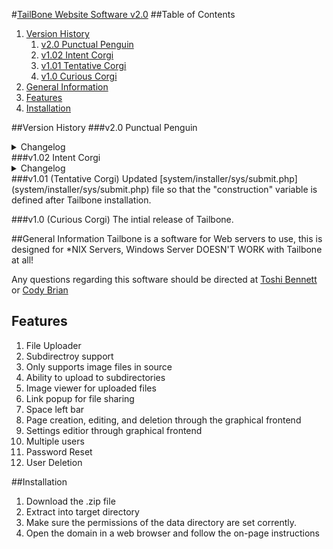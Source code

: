 #[TailBone Website Software v2.0](https://tailbone.gardenwolf.com/ "Tailbone's Official Website")
##Table of Contents
1. [Version History](#version-history)
	1. [v2.0 Punctual Penguin](#v20-punctual-penguin)
	2. [v1.02 Intent Corgi](#v102-intent-corgi)
	3. [v1.01 Tentative Corgi](#v101-tentative-corgi)
	4. [v1.0 Curious Corgi](#v10-curious-corgi)
2. [General Information](#general-information)
3. [Features](#features)
4. [Installation](#installation)

##Version History
###v2.0 Punctual Penguin
<details>
	<summary>Changelog</summary>
[system/admin/run.php](system/admin/run.php)  
-Updated to use the new theme file.  
-Added MSGBanner.js script.  
-Added the version tags to prevent "bad cache".  
-Removed the strange page reg thing I did...  
-Fixed a session timeout issue.  
-New MSGBanner script.  

[system/admin/sys/editTheme.php](system/admin/sys/editTheme.php) - Updated to use the new theme file.

[system/admin/sys/pages/theme.php](system/admin/sys/pages/theme.php) - Updated to use the new theme file.

[system/main/theme/theme.php](system/main/theme/theme.php)
--REPLACES themeColours.scss.php thing...

[system/main/theme/animations.css](system/main/theme/animations.css)
--ADDED

[data/theme.php](data/theme.php)
--REPLACES colours.php

[system/jScipts/loading.js](system/jScipts/loading.js) - Removed MSGBanner parts.

[system/jScipts/MSGBanner.js](system/jScipts/MSGBanner.js)
--NEW: Contains the click to close and the timeout.

[system/main/run.php](system/main/run.php)  
-Updated to use the new theme file.  
-Updated to report 404 as a header.  
-Updated to make edit button direct to settings when a 404 has occurred.  
-Added the MSGBanner.js script.  
-Added the version tags to prevent "bad cache".  
-Fixed a session timeout issue.  
-New MSGBanner script.  
-Re-added the animations.  
-No longer requiring file. Only echoing its contents. (More secure and prevents scripts from running.)  

[system/installer/sys/install.php](system/installer/sys/install.php)  
-Updated to use the new theme file.  
-Added the version tags to prevent "bad cache".  

[system/jScripts/wysiwyg.php](system/jScripts/wysiwyg.php) - Updated to use the new theme file.

[system/installer/sys/sumbit.php](system/installer/sys/sumbit.php) - Fixed MSGBanner parameters.

[system/upgrader/run.php](system/upgrader/run.php) - Updated to edit data folder colours.php to theme.php.

[system/admin/sys/pages/file_manager.php](system/admin/sys/pages/file_manager.php) - Updated to the new theme stuffs.

[system/admin/sys/pages/pages.php](system/admin/sys/pages/pages.php) - Re-arranged the buttons.

system/admin/sys/pages/pages_*.php
--REMOVED

[system/admin/sys/pages/pages.php](system/admin/sys/pages/pages.php) - Updated to contain ALL pages data.

system/admin/sys/sys.pagereg.php
--REMOVED

[system/admin/sys/pages/users.php](system/admin/sys/pages/users.php) - Updated to use new theme var.

[system/admin/sys/*](system/admin/sys/) (excluding pages folder)  
-Updated to work with the new loggedin check.  
-Updated to use new MSGBanner.  

[index.php](index.php)  
-Added the new loggedin check.  
-Added getUsers() function.  

[system/admin/sys/pages/users.php](system/admin/sys/pages/users.php) - Now uses the userList function.

[system/admin/sys/pages/loggedin.php](system/admin/sys/pages/loggedin.php) -Added server admin email.

[system/main/theme/main.css](system/main/theme/main.css) -Fixed stretched images issue.

[system/admin/sys/pages/file_manager.php](system/admin/sys/pages/file_manager.php) - Viewer is no longer a pesky iframe. It is a proper image viewer this time.
</details>
###v1.02 Intent Corgi
<details>
<summary>Changelog</summary>
Added a sleep arg to [system/upgrader/run.php](system/upgrader/run.php) to avoid "Redirected too many times" issue.

Removed the board from [system/admin/sys/pages/loggedin.php](system/admin/sys/pages/loggedin.php) and replaced it with a simple version checker.  Echoes the Tailbone codename as well.

ALL INDEX FILES (except the one in root) are pointing to one file for less redundancy

Added the Tailbone codename var to [index.php](index.php)

Added version vars at the end of file names to avoid caching problems between version changes in [system/main/run.php](system/main/run.php), [system/admin/run.php](system/admin/run.php), and [system/installer/sys/install.php](system/installer/sys/install.php)

Removed animations from [system/main/run.php](system/main/run.php)

Removed system/main/theme/animations.css as it is no longer needed.

Updated [contributors](contributors.md), also changed file format from txt to md.
</details>
###v1.01 (Tentative Corgi)  
Updated [system/installer/sys/submit.php](system/installer/sys/submit.php) file so that the "construction" variable is defined after Tailbone installation.

###v1.0 (Curious Corgi) 
The intial release of Tailbone.

##General Information
Tailbone is a software for Web servers to use, this is designed for \*NIX Servers,	 Windows Server DOESN'T WORK with Tailbone at all!
  
Any questions regarding this software should be directed at [Toshi Bennett](mailto:toshi@gardenwolf.com?Subject=Tailbone "Send an email to Toshi") or [Cody Brian](mailto:cody@gardenwolf.com?Subject=Tailbone "Send an email to Cody")


## Features
1. File Uploader
  1. Subdirectroy support
  2. Only supports image files in source
  3. Ability to upload to subdirectories
  4. Image viewer for uploaded files
  5. Link popup for file sharing
  6. Space left bar
2. Page creation, editing, and deletion through the graphical frontend
3. Settings editior through graphical frontend
4. Multiple users
  1. Password Reset
  2. User Deletion

##Installation
1. Download the .zip file
2. Extract into target directory
3. Make sure the permissions of the data directory are set corrently.
4. Open the domain in a web browser and follow the on-page instructions
